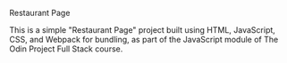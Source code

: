 Restaurant Page

This is a simple "Restaurant Page" project built using HTML, JavaScript, CSS, and Webpack for bundling, as part of the JavaScript module of The Odin Project Full Stack course.